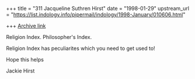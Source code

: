 +++
title = "311 Jacqueline Suthren Hirst"
date = "1998-01-29"
upstream_url = "https://list.indology.info/pipermail/indology/1998-January/010606.html"

+++
[Archive link](https://list.indology.info/pipermail/indology/1998-January/010606.html)

Religion Index.
Philosopher's Index.

Religion Index has peculiarites which you need to get used to!

Hope this helps

Jackie Hirst



